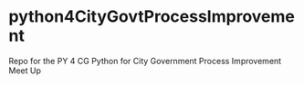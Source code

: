 # python4CityGovtProcessImprovement
Repo for the PY 4 CG Python for City Government Process Improvement Meet Up
